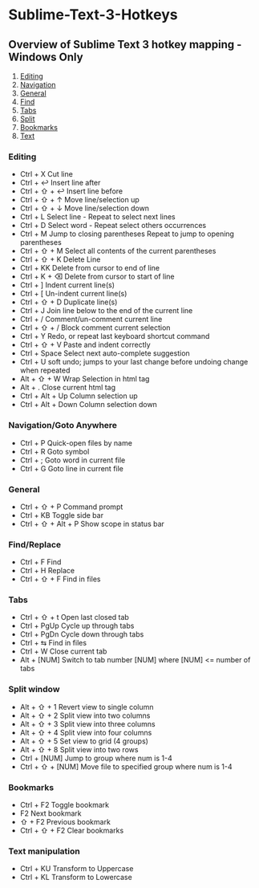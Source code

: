 # Sublime-Text-3-Hotkeys
## Overview of Sublime Text 3 hotkey mapping - Windows Only

1. [Editing](#Editing)
2. [Navigation](#Navigation)
3. [General](#General)
4. [Find](#Find)
5. [Tabs](#Tabs)
6. [Split](#Split)
7. [Bookmarks](#Bookmarks)
8. [Text](#Text)

### <a name="Editing">Editing</a>
* Ctrl + X	Cut line
* Ctrl + ↩	Insert line after
* Ctrl + ⇧ + ↩	Insert line before
* Ctrl + ⇧ + ↑	Move line/selection up
* Ctrl + ⇧ + ↓	Move line/selection down
* Ctrl + L	Select line - Repeat to select next lines
* Ctrl + D	Select word - Repeat select others occurrences
* Ctrl + M	Jump to closing parentheses Repeat to jump to opening parentheses
* Ctrl + ⇧ + M	Select all contents of the current parentheses
* Ctrl + ⇧ + K	Delete Line
* Ctrl + KK	Delete from cursor to end of line
* Ctrl + K + ⌫	Delete from cursor to start of line
* Ctrl + ]	Indent current line(s)
* Ctrl + [	Un-indent current line(s)
* Ctrl + ⇧ + D	Duplicate line(s)
* Ctrl + J	Join line below to the end of the current line
* Ctrl + /	Comment/un-comment current line
* Ctrl + ⇧ + /	Block comment current selection
* Ctrl + Y	Redo, or repeat last keyboard shortcut command
* Ctrl + ⇧ + V	Paste and indent correctly
* Ctrl + Space	Select next auto-complete suggestion
* Ctrl + U	soft undo; jumps to your last change before undoing change when repeated
* Alt + ⇧ + W	Wrap Selection in html tag
* Alt + .	Close current html tag
* Ctrl + Alt + Up	Column selection up
* Ctrl + Alt + Down	Column selection down

### <a name="Navigation">Navigation/Goto Anywhere</a>
* Ctrl + P	Quick-open files by name
* Ctrl + R	Goto symbol
* Ctrl + ;	Goto word in current file
* Ctrl + G	Goto line in current file

### <a name="General">General</a>
* Ctrl + ⇧ + P	Command prompt
* Ctrl + KB	Toggle side bar
* Ctrl + ⇧ + Alt + P	Show scope in status bar

### <a name="Find">Find/Replace</a>
* Ctrl + F	Find
* Ctrl + H	Replace
* Ctrl + ⇧ + F	Find in files

### <a name="Tabs">Tabs</a>
* Ctrl + ⇧ + t	Open last closed tab
* Ctrl + PgUp	Cycle up through tabs
* Ctrl + PgDn	Cycle down through tabs
* Ctrl + ⇆	Find in files
* Ctrl + W	Close current tab
* Alt + [NUM]	Switch to tab number [NUM] where [NUM] <= number of tabs

### <a name="Split">Split window</a>
* Alt + ⇧ + 1	Revert view to single column
* Alt + ⇧ + 2	Split view into two columns
* Alt + ⇧ + 3	Split view into three columns
* Alt + ⇧ + 4	Split view into four columns
* Alt + ⇧ + 5	Set view to grid (4 groups)
* Alt + ⇧ + 8	Split view into two rows
* Ctrl + [NUM]	Jump to group where num is 1-4
* Ctrl + ⇧ + [NUM]	Move file to specified group where num is 1-4

### <a name="Bookmarks">Bookmarks</a>
* Ctrl + F2	Toggle bookmark
* F2	Next bookmark
* ⇧ + F2	Previous bookmark
* Ctrl + ⇧ + F2	Clear bookmarks

### <a name="Text">Text manipulation</a>
* Ctrl + KU	Transform to Uppercase
* Ctrl + KL	Transform to Lowercase

